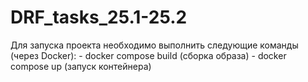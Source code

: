 # DRF_tasks_25.1-25.2


Для запуска проекта необходимо выполнить следующие команды (через Docker):
    - docker compose build (сборка образа)
    - docker compose up (запуск контейнера)
